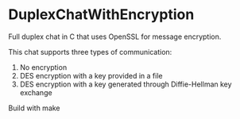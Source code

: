 # DuplexChatWithEncryption
Full duplex chat in C that uses OpenSSL for message encryption.

This chat supports three types of communication:
1) No encryption
2) DES encryption with a key provided in a file
3) DES encryption with a key generated through Diffie-Hellman key exchange

Build with make
